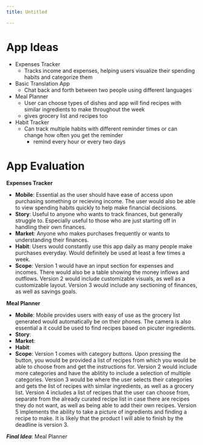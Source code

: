 ```yaml
---
title: Untitled

---
```


# App Ideas

- Expenses Tracker
    - Tracks income and expenses, helping users visualize their spending habits and categorize them
- Basic Translation App
    - Chat back and forth between two people using different languages
- Meal Planner
    - User can choose types of dishes and app will find recipes with similar ingredients to make throughout the week
    - gives grocery list and recipes too
- Habit Tracker
    - Can track multiple habits with different reminder times or can change how often you get the reminder
        - remind every hour or every two days

# App Evaluation
**Expenses Tracker**
- **Mobile**: Essential as the user should have ease of access upon purchasing something or recieving income. The user would also be able to view spending habits quickly to help make financial decisions.
- **Story**: Useful to anyone who wants to track finances, but generally struggle to. Especially useful to those who are just starting off in handling their own finances.
- **Market**: Anyone who makes purchases frequently or wants to understanding their finances.
- **Habit**: Users would constantly use this app daily as many people make purchases everyday. Would definitely be used at least a few times a week.
- **Scope**: Version 1 would have an input section for expenses and incomes. There would also be a table showing the money inflows and outflows. Version 2 would include customizable visuals, as well as a customizable layout. Version 3 would include any sectioning of finances, as well as savings goals.

**Meal Planner**
- **Mobile**: Mobile provides users with easy of use as the grocery list generated would automatically be on their phones. The camera is also essential a it could be used to find recipes based on picuter ingredients.
- **Story**: 
- **Market**:
- **Habit**:
- **Scope**: Version 1 comes with category buttons. Upon pressing the button, you would be provided a list of recipes from which you would be able to choose from and get the instructions for. Version 2 would include more categories and have the ablitity to include a selection of multiple categories. Version 3 would be where the user selects their categories and gets the list of recipes with similar ingredients, as well as a grocery list. Version 4 includes a list of recipes that the user can choose from, separate from the already curated recipe list in case there are recipes they do not want, as well as being able to add their own recipes. Version 5 implements the ability to take a picture of ingredients and finding a recipe to make. It is likely that the product I will able to finish by the deadline is version 3. 

    
***Final Idea***: Meal Planner